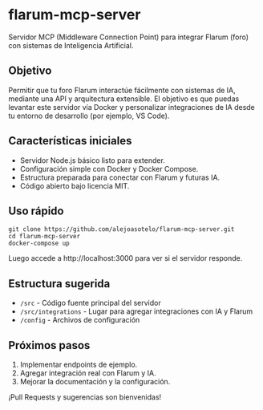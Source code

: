 # flarum-mcp-server

Servidor MCP (Middleware Connection Point) para integrar Flarum (foro) con sistemas de Inteligencia Artificial.

## Objetivo

Permitir que tu foro Flarum interactúe fácilmente con sistemas de IA, mediante una API y arquitectura extensible. El objetivo es que puedas levantar este servidor vía Docker y personalizar integraciones de IA desde tu entorno de desarrollo (por ejemplo, VS Code).

## Características iniciales

- Servidor Node.js básico listo para extender.
- Configuración simple con Docker y Docker Compose.
- Estructura preparada para conectar con Flarum y futuras IA.
- Código abierto bajo licencia MIT.

## Uso rápido

```
git clone https://github.com/alejoasotelo/flarum-mcp-server.git
cd flarum-mcp-server
docker-compose up
```

Luego accede a http://localhost:3000 para ver si el servidor responde.

## Estructura sugerida

- `/src` - Código fuente principal del servidor
- `/src/integrations` - Lugar para agregar integraciones con IA y Flarum
- `/config` - Archivos de configuración

## Próximos pasos

1. Implementar endpoints de ejemplo.
2. Agregar integración real con Flarum y IA.
3. Mejorar la documentación y la configuración.

¡Pull Requests y sugerencias son bienvenidas!
